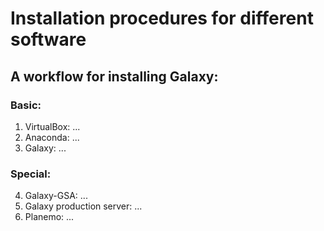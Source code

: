 # Installation procedures for different software

## A workflow for installing Galaxy:
### Basic:
1. VirtualBox: ...
2. Anaconda: ...
3. Galaxy: ...
### Special:
4. Galaxy-GSA: ...
5. Galaxy production server: ...
6. Planemo: ...
